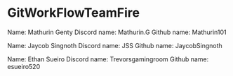 # GitWorkFlowTeamFire

Name: Mathurin Genty
Discord name: Mathurin.G
Github name: Mathurin101

Name: Jaycob Singnoth
Discord name: JSS
Github name: JaycobSingnoth

Name: Ethan Sueiro
Discord name: Trevorsgamingroom
Github name: esueiro520
